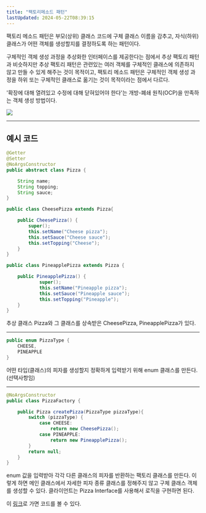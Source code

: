 ```yaml
---
title: "팩토리메소드 패턴"
lastUpdated: 2024-05-22T08:39:15
---
```

<p>팩토리 메소드 패턴은 부모(상위) 클래스 코드에 구체 클래스 이름을 감추고, 자식(하위) 클래스가 어떤 객체를 생성할지를 결정하도록 하는 패턴이다.</p>
<p>구체적인 객체 생성 과정을 추상화한 인터페이스를 제공한다는 점에서 추상 팩토리 패턴과 비슷하지만 추상 팩토리 패턴은 관련있는 여러 객체를 구체적인 클래스에 의존하지 않고 만들 수 있게 해주는 것이 목적이고, 팩토리 메소드 패턴은 구체적인 객체 생성 과정을 하위 또는 구체적인 클래스로 옮기는 것이 목적이라는 점에서 다르다.</p>
<p>'확장에 대해 열려있고 수정에 대해 닫혀있어야 한다'는 개방-폐쇄 원칙(OCP)을 만족하는 객체 생성 방법이다.</p>

<img src="https://images.velog.io/images/ljo_0920/post/3f96dcce-7c72-4198-b1c1-13c818846b58/arch2.png">

---

## 예시 코드

```java
@Getter
@Setter
@NoArgsConstructor
public abstract class Pizza {

    String name;
    String topping;
    String sauce;
}

public class CheesePizza extends Pizza{

    public CheesePizza() {
        super();
        this.setName("Cheese pizza");
        this.setSauce("Cheese sauce");
        this.setTopping("Cheese");
    }
}

public class PineapplePizza extends Pizza {

    public PineapplePizza() {
            super();
            this.setName("Pineapple pizza");
            this.setSauce("Pineapple sauce");
            this.setTopping("Pineapple");
    }
}
```

추상 클래스 Pizza와 그 클래스를 상속받은 CheesePizza, PineapplePizza가 있다.

---

```java
public enum PizzaType {
    CHEESE,
    PINEAPPLE
}
```

어떤 타입(클래스)의 피자를 생성할지 정확하게 입력받기 위해 enum 클래스를 만든다. (선택사항임)

---

```java
@NoArgsConstructor
public class PizzaFactory {

    public Pizza createPizza(PizzaType pizzaType){
        switch (pizzaType) {
            case CHEESE:
                return new CheesePizza();
            case PINEAPPLE:
                return new PineapplePizza();
        }
        return null;
    }
}
```

enum 값을 입력받아 각각 다른 클래스의 피자를 반환하는 팩토리 클래스를 만든다. 이렇게 하면 메인 클래스에서 자세한 피자 종류 클래스를 정해주지 않고 구체 클래스 객체를 생성할 수 있다. 클라이언트는 Pizza Interface를 사용해서 로직을 구현하면 된다.

이 <a href="https://github.com/rlaisqls/GoF-DesignPatterns/tree/master/src/main/java/com/study/gof/designpattrens/_01_CredentialPatterns/factoryMethod">링크</a>로 가면 코드를 볼 수 있다.